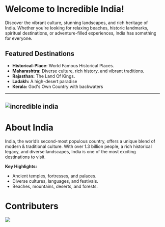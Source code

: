# Welcome to Incredible India!

Discover the vibrant culture, stunning landscapes, and rich heritage of India. Whether you're looking for relaxing beaches, historic landmarks, spiritual destinations, or adventure-filled experiences, India has something for everyone.

## Featured Destinations
- **Historical-Place:** World Famous Historical Places.
- **Maharashtra:** Diverse culture, rich history, and vibrant traditions.
- **Rajasthan:** The Land Of Kings.
- **Ladakh:** A high-desert paradise
- **Kerala:** God's Own Country with backwaters
-----
![incredible india](./../images/maxresdefault.jpg)
-----

# About India

India, the world’s second-most populous country, offers a unique blend of modern & traditional culture. With over 1.3 billion people, a rich historical legacy, and diverse landscapes, India is one of the most exciting destinations to visit.

**Key Highlights:**
- Ancient temples, fortresses, and palaces.
- Diverse cultures, languages, and festivals.
- Beaches, mountains, deserts, and forests.

# Contributers

<a href="https://github.com/pranalipekhale13/icp-13-html-github-group-project-1-indian-tourism-website/graphs/contributors">
  <img src="https://contrib.rocks/image?repo=pranalipekhale13/icp-13-html-github-group-project-1-indian-tourism-website" />
</a>
